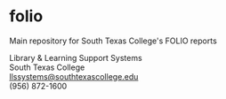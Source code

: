 # folio
Main repository for South Texas College's FOLIO reports

Library & Learning Support Systems<br>
South Texas College<br>
llssystems@southtexascollege.edu<br>
(956) 872-1600
